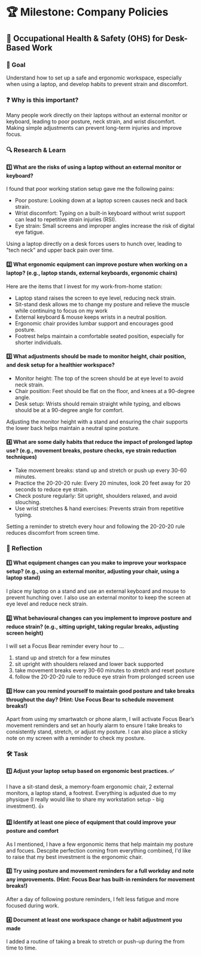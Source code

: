 # 🏆 Milestone: Company Policies

## 🏢 Occupational Health & Safety (OHS) for Desk-Based Work

### 🎯 Goal

Understand how to set up a safe and ergonomic workspace, especially when using a laptop, and develop habits to prevent strain and discomfort.

### ❓ Why is this important?

Many people work directly on their laptops without an external monitor or keyboard, leading to poor posture, neck strain, and wrist discomfort. Making simple adjustments can prevent long-term injuries and improve focus.

### 🔍 Research & Learn

#### 1️⃣ What are the risks of using a laptop without an external monitor or keyboard?

I found that poor working station setup gave me the following pains:

- Poor posture: Looking down at a laptop screen causes neck and back strain.
- Wrist discomfort: Typing on a built-in keyboard without wrist support can lead to repetitive strain injuries (RSI).
- Eye strain: Small screens and improper angles increase the risk of digital eye fatigue.

Using a laptop directly on a desk forces users to hunch over, leading to "tech neck" and upper back pain over time.

#### 2️⃣ What ergonomic equipment can improve posture when working on a laptop? (e.g., laptop stands, external keyboards, ergonomic chairs)

Here are the items that I invest for my work-from-home station:

- Laptop stand raises the screen to eye level, reducing neck strain.
- Sit-stand desk allows me to change my posture and relieve the muscle while continuing to focus on my work
- External keyboard & mouse keeps wrists in a neutral position.
- Ergonomic chair provides lumbar support and encourages good posture.
- Footrest helps maintain a comfortable seated position, especially for shorter individuals.

#### 3️⃣ What adjustments should be made to monitor height, chair position, and desk setup for a healthier workspace?

- Monitor height: The top of the screen should be at eye level to avoid neck strain.
- Chair position: Feet should be flat on the floor, and knees at a 90-degree angle.
- Desk setup: Wrists should remain straight while typing, and elbows should be at a 90-degree angle for comfort.

Adjusting the monitor height with a stand and ensuring the chair supports the lower back helps maintain a neutral spine posture.

#### 4️⃣ What are some daily habits that reduce the impact of prolonged laptop use? (e.g., movement breaks, posture checks, eye strain reduction techniques)

- Take movement breaks: stand up and stretch or push up every 30-60 minutes.
- Practice the 20-20-20 rule: Every 20 minutes, look 20 feet away for 20 seconds to reduce eye strain.
- Check posture regularly: Sit upright, shoulders relaxed, and avoid slouching.
- Use wrist stretches & hand exercises: Prevents strain from repetitive typing.

Setting a reminder to stretch every hour and following the 20-20-20 rule reduces discomfort from screen time.

### 📝 Reflection

#### 1️⃣ What equipment changes can you make to improve your workspace setup? (e.g., using an external monitor, adjusting your chair, using a laptop stand)

I place my laptop on a stand and use an external keyboard and mouse to prevent hunching over. I also use an external monitor to keep the screen at eye level and reduce neck strain.

#### 2️⃣ What behavioural changes can you implement to improve posture and reduce strain? (e.g., sitting upright, taking regular breaks, adjusting screen height)

I will set a Focus Bear reminder every hour to ...

1. stand up and stretch for a few minutes
2. sit upright with shoulders relaxed and lower back supported
3. take movement breaks every 30-60 minutes to stretch and reset posture
4. follow the 20-20-20 rule to reduce eye strain from prolonged screen use

#### 3️⃣ How can you remind yourself to maintain good posture and take breaks throughout the day? (Hint: Use Focus Bear to schedule movement breaks!)

Apart from using my smartwatch or phone alarm, I will activate Focus Bear’s movement reminders and set an hourly alarm to ensure I take breaks to consistently stand, stretch, or adjust my posture.
I can also place a sticky note on my screen with a reminder to check my posture.

### 🛠️ Task

#### 1️⃣ Adjust your laptop setup based on ergonomic best practices. ✅

I have a sit-stand desk, a memory-foam ergonomic chair, 2 external monitors, a laptop stand, a footrest. Everything is adjusted due to my physique (I really would like to share my workstation setup - big investment). 👍

#### 2️⃣ Identify at least one piece of equipment that could improve your posture and comfort

As I mentioned, I have a few ergonomic items that help maintain my posture and focues. Descpite perfection coming from everything combined, I'd like to raise that my best investment is the ergonomic chair.

#### 3️⃣ Try using posture and movement reminders for a full workday and note any improvements. (Hint: Focus Bear has built-in reminders for movement breaks!)

After a day of following posture reminders, I felt less fatigue and more focused during work.

#### 4️⃣ Document at least one workspace change or habit adjustment you made

I added a routine of taking a break to stretch or push-up during the from time to time.
